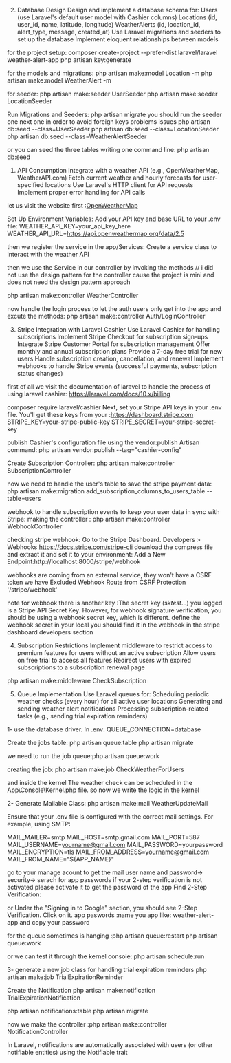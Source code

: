 2. Database Design
   Design and implement a database schema for:
   Users (use Laravel's default user model with Cashier columns)
   Locations (id, user_id, name, latitude, longitude)
   WeatherAlerts (id, location_id, alert_type, message, created_at)
   Use Laravel migrations and seeders to set up the database
   Implement eloquent relationships between models

for the project setup:
composer create-project --prefer-dist laravel/laravel weather-alert-app
php artisan key:generate

for the models and migrations:
php artisan make:model Location -m
php artisan make:model WeatherAlert -m

for seeder:
php artisan make:seeder UserSeeder
php artisan make:seeder LocationSeeder

Run Migrations and Seeders:
php artisan migrate
you should run the seeder one next one in order to avoid foreign keys problems issues
php artisan db:seed --class=UserSeeder
php artisan db:seed --class=LocationSeeder
php artisan db:seed --class=WeatherAlertSeeder

or you can seed the three tables writing one command line:
php artisan db:seed

1. API Consumption
   Integrate with a weather API (e.g., OpenWeatherMap, WeatherAPI.com)
   Fetch current weather and hourly forecasts for user-specified locations
   Use Laravel's HTTP client for API requests
   Implement proper error handling for API calls

let us visit the website first :[OpenWeatherMap](https://home.openweathermap.org/)

Set Up Environment Variables:
Add your API key and base URL to your .env file:
WEATHER_API_KEY=your_api_key_here
WEATHER_API_URL=https://api.openweathermap.org/data/2.5

then we register the service in the app/Services:
Create a service class to interact with the weather API

then we use the Service in our controller by invoking the methods
// i did not use the design pattern for the controller cause the project is mini and does not need the design pattern approach

php artisan make:controller WeatherController

now handle the login process to let the auth users only get into the app and excute the methods:
php artisan make:controller Auth/LoginController

3. Stripe Integration with Laravel Cashier
   Use Laravel Cashier for handling subscriptions
   Implement Stripe Checkout for subscription sign-ups
   Integrate Stripe Customer Portal for subscription management
   Offer monthly and annual subscription plans
   Provide a 7-day free trial for new users
   Handle subscription creation, cancellation, and renewal
   Implement webhooks to handle Stripe events (successful payments, subscription status
   changes)

first of all we visit the documentation of laravel to handle the process of using laravel cashier:
https://laravel.com/docs/10.x/billing

composer require laravel/cashier
Next, set your Stripe API keys in your .env file. You'll get these keys from your :https://dashboard.stripe.com
STRIPE_KEY=your-stripe-public-key
STRIPE_SECRET=your-stripe-secret-key

publish Cashier's configuration file using the vendor:publish Artisan command:
php artisan vendor:publish --tag="cashier-config"

Create Subscription Controller:
php artisan make:controller SubscriptionController

now we need to handle the user's table to save the stripe payment data:
php artisan make:migration add_subscription_columns_to_users_table --table=users

webhook to handle subscription events to keep your user data in sync with Stripe:
making the controller : php artisan make:controller WebhookController

checking stripe webhook:
Go to the Stripe Dashboard.
Developers > Webhooks
https://docs.stripe.com/stripe-cli
download the compress file and extract it and set it to your environment:
Add a New Endpoint:http://localhost:8000/stripe/webhook

webhooks are coming from an external service, they won't have a CSRF token we have Excluded Webhook Route from CSRF Protection '/stripe/webhook'

note for webhook there is another key :The secret key (sk*test*...) you logged is a Stripe API Secret Key. However, for webhook signature verification, you should be using a webhook secret key, which is different.
define the webhook secret in your local you should find it in the webhook in the stripe dashboard developers section

4. Subscription Restrictions
   Implement middleware to restrict access to premium features for users without an active
   subscription
   Allow users on free trial to access all features
   Redirect users with expired subscriptions to a subscription renewal page

php artisan make:middleware CheckSubscription



5. Queue Implementation
Use Laravel queues for:
Scheduling periodic weather checks (every hour) for all active user locations
Generating and sending weather alert notifications
Processing subscription-related tasks (e.g., sending trial expiration reminders)

1-
use the database driver.
In .env:
QUEUE_CONNECTION=database

Create the jobs table:
php artisan queue:table
php artisan migrate

we need to run the job queue:php artisan queue:work

creating the job:
php artisan make:job CheckWeatherForUsers

and inside the kernel The weather check can be scheduled in the App\Console\Kernel.php file.
so now we write the logic in the kernel


2-
 Generate Mailable Class:
 php artisan make:mail WeatherUpdateMail

Ensure that your .env file is configured with the correct mail settings. For example, using SMTP:


MAIL_MAILER=smtp
MAIL_HOST=smtp.gmail.com
MAIL_PORT=587
MAIL_USERNAME=yourname@gmail.com
MAIL_PASSWORD=yourpassword
MAIL_ENCRYPTION=tls
MAIL_FROM_ADDRESS=yourname@gmail.com
MAIL_FROM_NAME="${APP_NAME}"


go to your manage acount to get the mail user name and password-> security-> serach for app passwords
if your 2-step verification is not activated please activate it to get the password of the app 
Find 2-Step Verification:

or Under the "Signing in to Google" section, you should see 2-Step Verification. Click on it.
app paswords :name you app like: weather-alert-app
and copy your password 


for the queue sometimes is hanging :php artisan queue:restart
 php artisan queue:work   

 or we can test it through the kernel console:
 php artisan schedule:run



3-
generate a new job class for handling trial expiration reminders
php artisan make:job TrialExpirationReminder

 Create the Notification
 php artisan make:notification TrialExpirationNotification


php artisan notifications:table
php artisan migrate

now we make the controller :php artisan make:controller NotificationController

In Laravel, notifications are automatically associated with users (or other notifiable entities) using the Notifiable trait